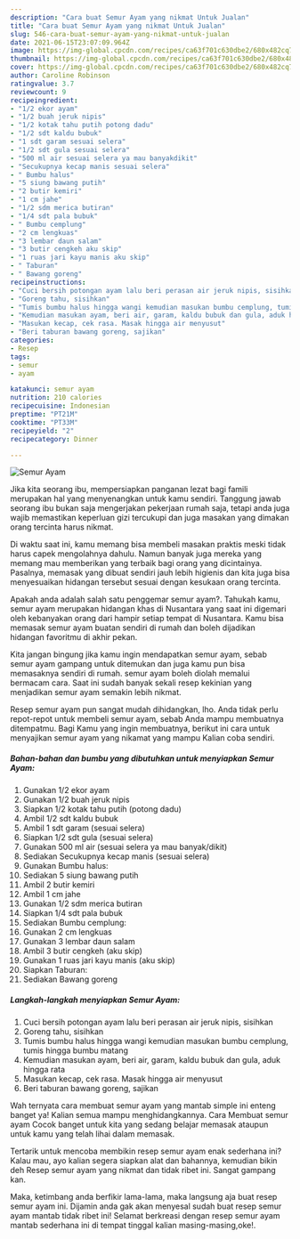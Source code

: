 ```yaml
---
description: "Cara buat Semur Ayam yang nikmat Untuk Jualan"
title: "Cara buat Semur Ayam yang nikmat Untuk Jualan"
slug: 546-cara-buat-semur-ayam-yang-nikmat-untuk-jualan
date: 2021-06-15T23:07:09.964Z
image: https://img-global.cpcdn.com/recipes/ca63f701c630dbe2/680x482cq70/semur-ayam-foto-resep-utama.jpg
thumbnail: https://img-global.cpcdn.com/recipes/ca63f701c630dbe2/680x482cq70/semur-ayam-foto-resep-utama.jpg
cover: https://img-global.cpcdn.com/recipes/ca63f701c630dbe2/680x482cq70/semur-ayam-foto-resep-utama.jpg
author: Caroline Robinson
ratingvalue: 3.7
reviewcount: 9
recipeingredient:
- "1/2 ekor ayam"
- "1/2 buah jeruk nipis"
- "1/2 kotak tahu putih potong dadu"
- "1/2 sdt kaldu bubuk"
- "1 sdt garam sesuai selera"
- "1/2 sdt gula sesuai selera"
- "500 ml air sesuai selera ya mau banyakdikit"
- "Secukupnya kecap manis sesuai selera"
- " Bumbu halus"
- "5 siung bawang putih"
- "2 butir kemiri"
- "1 cm jahe"
- "1/2 sdm merica butiran"
- "1/4 sdt pala bubuk"
- " Bumbu cemplung"
- "2 cm lengkuas"
- "3 lembar daun salam"
- "3 butir cengkeh aku skip"
- "1 ruas jari kayu manis aku skip"
- " Taburan"
- " Bawang goreng"
recipeinstructions:
- "Cuci bersih potongan ayam lalu beri perasan air jeruk nipis, sisihkan"
- "Goreng tahu, sisihkan"
- "Tumis bumbu halus hingga wangi kemudian masukan bumbu cemplung, tumis hingga bumbu matang"
- "Kemudian masukan ayam, beri air, garam, kaldu bubuk dan gula, aduk hingga rata"
- "Masukan kecap, cek rasa. Masak hingga air menyusut"
- "Beri taburan bawang goreng, sajikan"
categories:
- Resep
tags:
- semur
- ayam

katakunci: semur ayam 
nutrition: 210 calories
recipecuisine: Indonesian
preptime: "PT21M"
cooktime: "PT33M"
recipeyield: "2"
recipecategory: Dinner

---
```



![Semur Ayam](https://img-global.cpcdn.com/recipes/ca63f701c630dbe2/680x482cq70/semur-ayam-foto-resep-utama.jpg)

Jika kita seorang ibu, mempersiapkan panganan lezat bagi famili merupakan hal yang menyenangkan untuk kamu sendiri. Tanggung jawab seorang ibu bukan saja mengerjakan pekerjaan rumah saja, tetapi anda juga wajib memastikan keperluan gizi tercukupi dan juga masakan yang dimakan orang tercinta harus nikmat.

Di waktu  saat ini, kamu memang bisa membeli masakan praktis meski tidak harus capek mengolahnya dahulu. Namun banyak juga mereka yang memang mau memberikan yang terbaik bagi orang yang dicintainya. Pasalnya, memasak yang dibuat sendiri jauh lebih higienis dan kita juga bisa menyesuaikan hidangan tersebut sesuai dengan kesukaan orang tercinta. 



Apakah anda adalah salah satu penggemar semur ayam?. Tahukah kamu, semur ayam merupakan hidangan khas di Nusantara yang saat ini digemari oleh kebanyakan orang dari hampir setiap tempat di Nusantara. Kamu bisa memasak semur ayam buatan sendiri di rumah dan boleh dijadikan hidangan favoritmu di akhir pekan.

Kita jangan bingung jika kamu ingin mendapatkan semur ayam, sebab semur ayam gampang untuk ditemukan dan juga kamu pun bisa memasaknya sendiri di rumah. semur ayam boleh diolah memalui bermacam cara. Saat ini sudah banyak sekali resep kekinian yang menjadikan semur ayam semakin lebih nikmat.

Resep semur ayam pun sangat mudah dihidangkan, lho. Anda tidak perlu repot-repot untuk membeli semur ayam, sebab Anda mampu membuatnya ditempatmu. Bagi Kamu yang ingin membuatnya, berikut ini cara untuk menyajikan semur ayam yang nikamat yang mampu Kalian coba sendiri.

<!--inarticleads1-->

##### Bahan-bahan dan bumbu yang dibutuhkan untuk menyiapkan Semur Ayam:

1. Gunakan 1/2 ekor ayam
1. Gunakan 1/2 buah jeruk nipis
1. Siapkan 1/2 kotak tahu putih (potong dadu)
1. Ambil 1/2 sdt kaldu bubuk
1. Ambil 1 sdt garam (sesuai selera)
1. Siapkan 1/2 sdt gula (sesuai selera)
1. Gunakan 500 ml air (sesuai selera ya mau banyak/dikit)
1. Sediakan Secukupnya kecap manis (sesuai selera)
1. Gunakan  Bumbu halus:
1. Sediakan 5 siung bawang putih
1. Ambil 2 butir kemiri
1. Ambil 1 cm jahe
1. Gunakan 1/2 sdm merica butiran
1. Siapkan 1/4 sdt pala bubuk
1. Sediakan  Bumbu cemplung:
1. Gunakan 2 cm lengkuas
1. Gunakan 3 lembar daun salam
1. Ambil 3 butir cengkeh (aku skip)
1. Gunakan 1 ruas jari kayu manis (aku skip)
1. Siapkan  Taburan:
1. Sediakan  Bawang goreng




<!--inarticleads2-->

##### Langkah-langkah menyiapkan Semur Ayam:

1. Cuci bersih potongan ayam lalu beri perasan air jeruk nipis, sisihkan
1. Goreng tahu, sisihkan
1. Tumis bumbu halus hingga wangi kemudian masukan bumbu cemplung, tumis hingga bumbu matang
1. Kemudian masukan ayam, beri air, garam, kaldu bubuk dan gula, aduk hingga rata
1. Masukan kecap, cek rasa. Masak hingga air menyusut
1. Beri taburan bawang goreng, sajikan




Wah ternyata cara membuat semur ayam yang mantab simple ini enteng banget ya! Kalian semua mampu menghidangkannya. Cara Membuat semur ayam Cocok banget untuk kita yang sedang belajar memasak ataupun untuk kamu yang telah lihai dalam memasak.

Tertarik untuk mencoba membikin resep semur ayam enak sederhana ini? Kalau mau, ayo kalian segera siapkan alat dan bahannya, kemudian bikin deh Resep semur ayam yang nikmat dan tidak ribet ini. Sangat gampang kan. 

Maka, ketimbang anda berfikir lama-lama, maka langsung aja buat resep semur ayam ini. Dijamin anda gak akan menyesal sudah buat resep semur ayam mantab tidak ribet ini! Selamat berkreasi dengan resep semur ayam mantab sederhana ini di tempat tinggal kalian masing-masing,oke!.

